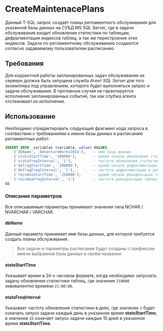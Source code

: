 # CreateMaintenacePlans

Данный T-SQL запрос создаёт планы регламентного обслуживания для указанной базы данных на СУБД MS SQL Server, где в задачи обслуживания входит обновление статистики по таблицам, дефрагментация индексов таблиц, а так же перестроение этих индексов. Задачи по регламентному обслуживанию создаются согласно задаваемому пользователем расписанию.

## Требования

Для корректной работы запланированных задач обслуживания на сервере должна быть запущена служба _Агент SQL Server_ для того экземпляра под управлением, которого будет выполняться запрос и задачи обслуживания. В противном случая не гарантируется исполнение запланированных событий, так как слубжа агента отслеживает их исполнение.

## Использование

Необходимо отредактировать слудующий фрагмент кода запроса в соотвествии с требованиями к имени базы данных и расписанию регламентных работ:

```SQL
INSERT INTO _variables (variable, value) VALUES
	('dbName', 'AdventureWorks2014'),	-- имя базы данных
	('statsStartTime', '180000'), 		-- время начала обновления статистики
	('statsFreqInterval', '1'),			-- частота обновления статистики в днях
	('defragStartTime', '200000'), 		-- время начала дефрагментации индексов
	('defragFreqInterval', '1'),		-- частота дефрагментации в днях
	('reindexStartTime', '220000'), 	-- время начала реиндексации таблиц
	('reindexFreqInterval', '1')		-- частота реиндексации таблиц в днях
GO
```

### Описание параметров

Все описываемые параметры принимают значения типа NCHAR / NVARCHAR / VARCHAR.

#### dbName

Данный параметр принимает имя базы данных, для которой требуется создать планы обслуживания.

> Все задачи и параметры расписания будут созданы с префиксом имени выбранной базы данных в своём названии.

#### statsStartTime

Указывает время в 24-х часовом формате, когда необходимо запускать задачу обновления статистики таблиц, где значение `210000` эквивалентно времени `21:00:00`.

#### statsFreqInterval

Указывает частоту обновления статистики в днях, где значение `1` будет означать запуск задачи каждый день в указанное время **statsStartTime**, а значение `15` означает запуск задачи каждые 15 дней в указанное время **statsStartTime**.
